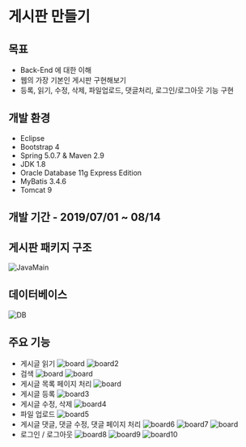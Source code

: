 # 게시판 만들기
## 목표
- Back-End 에 대한 이해
- 웹의 가장 기본인 게시판 구현해보기
- 등록, 읽기, 수정, 삭제, 파일업로드, 댓글처리, 로그인/로그아웃 기능 구현
## 개발 환경
- Eclipse
- Bootstrap 4
- Spring 5.0.7 & Maven 2.9
- JDK 1.8
- Oracle Database 11g Express Edition
- MyBatis 3.4.6
- Tomcat 9
## 개발 기간 - 2019/07/01 ~ 08/14
## 게시판 패키지 구조
![JavaMain](./md_resources/c1.PNG)
## 데이터베이스
![DB](./md_resources/d1.PNG)
## 주요 기능
- 게시글 읽기
![board](./md_resources/board.PNG)
![board2](./md_resources/read.PNG)
- 검색
![board](./md_resources/search.PNG)
![board](./md_resources/search2.PNG)
- 게시글 목록 페이지 처리
![board](./md_resources/page.PNG)
- 게시글 등록
![board3](./md_resources/register.PNG)
- 게시글 수정, 삭제
![board4](./md_resources/modify.PNG)
- 파일 업로드
![board5](./md_resources/file.PNG)
- 게시글 댓글, 댓글 수정, 댓글 페이지 처리
![board6](./md_resources/reply.PNG)
![board7](./md_resources/replymodify.PNG)
![board](./md_resources/replypage.PNG)
- 로그인 / 로그아웃
![board8](./md_resources/login2.PNG)
![board9](./md_resources/login.PNG)
![board10](./md_resources/logout.PNG)
